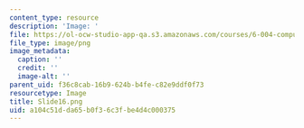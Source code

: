 ```yaml
---
content_type: resource
description: 'Image: '
file: https://ol-ocw-studio-app-qa.s3.amazonaws.com/courses/6-004-computation-structures-spring-2017/a104c51dda65b0f36c3fbe4d4c000375_Slide16.png
file_type: image/png
image_metadata:
  caption: ''
  credit: ''
  image-alt: ''
parent_uid: f36c8cab-16b9-624b-b4fe-c82e9ddf0f73
resourcetype: Image
title: Slide16.png
uid: a104c51d-da65-b0f3-6c3f-be4d4c000375
---
```

